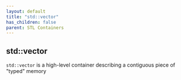 ```yaml
---
layout: default
title: "std::vector"
has_children: false
parent: STL Containers
---
```


## std::vector

`std::vector` is a high-level container describing a contiguous piece of "typed" memory 